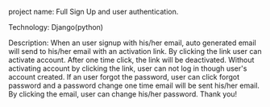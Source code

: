 project name:
Full Sign Up and user authentication. 

Technology:
Django(python)

Description:
When an user signup with his/her email, auto generated email will send to his/her email with an activation link. By clicking the link user can activate account. 
After one time click, the link will be deactivated. Without activating account by clicking the link, user can not log in though user's account created. If an user forgot
the password, user can click forgot password and a password change one time email will be sent his/her email. By clicking the email, user can change his/her password.
Thank you!

